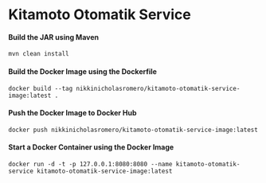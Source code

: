 # Kitamoto Otomatik Service

#### Build the JAR using Maven
``
mvn clean install
``

#### Build the Docker Image using the Dockerfile
``
docker build --tag nikkinicholasromero/kitamoto-otomatik-service-image:latest .
``

#### Push the Docker Image to Docker Hub
``
docker push nikkinicholasromero/kitamoto-otomatik-service-image:latest
``

#### Start a Docker Container using the Docker Image
``
docker run -d -t -p 127.0.0.1:8080:8080 --name kitamoto-otomatik-service kitamoto-otomatik-service-image:latest
``
